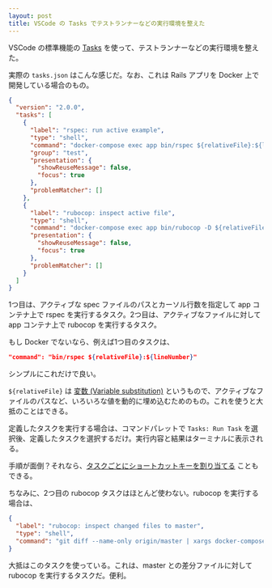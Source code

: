 ```yaml
---
layout: post
title: VSCode の Tasks でテストランナーなどの実行環境を整えた
---
```


VSCode の標準機能の [Tasks](https://code.visualstudio.com/docs/editor/tasks) を使って、テストランナーなどの実行環境を整えた。

実際の `tasks.json` はこんな感じだ。なお、これは Rails アプリを Docker 上で開発している場合のもの。

```json
{
  "version": "2.0.0",
  "tasks": [
    {
      "label": "rspec: run active example",
      "type": "shell",
      "command": "docker-compose exec app bin/rspec ${relativeFile}:${lineNumber}",
      "group": "test",
      "presentation": {
        "showReuseMessage": false,
        "focus": true
      },
      "problemMatcher": []
    },
    {
      "label": "rubocop: inspect active file",
      "type": "shell",
      "command": "docker-compose exec app bin/rubocop -D ${relativeFile}",
      "presentation": {
        "showReuseMessage": false,
        "focus": true
      },
      "problemMatcher": []
    }
  ]
}
```

1つ目は、アクティブな spec ファイルのパスとカーソル行数を指定して app コンテナ上で rspec を実行するタスク。2つ目は、アクティブなファイルに対して app コンテナ上で rubocop を実行するタスク。

もし Docker でないなら、例えば1つ目のタスクは、

```json
"command": "bin/rspec ${relativeFile}:${lineNumber}"
```

シンプルにこれだけで良い。

`${relativeFile}` は [変数 (Variable substitution)](https://code.visualstudio.com/docs/editor/tasks#_variable-substitution) というもので、アクティブなファイルのパスなど、いろいろな値を動的に埋め込むためのもの。これを使うと大抵のことはできる。

定義したタスクを実行する場合は、コマンドパレットで `Tasks: Run Task` を選択後、定義したタスクを選択するだけ。実行内容と結果はターミナルに表示される。

手順が面倒？それなら、[タスクごとにショートカットキーを割り当てる](https://code.visualstudio.com/docs/editor/tasks#_binding-keyboard-shortcuts-to-tasks) こともできる。

ちなみに、2つ目の rubocop タスクはほとんど使わない。rubocop を実行する場合は、

```json
{
  "label": "rubocop: inspect changed files to master",
  "type": "shell",
  "command": "git diff --name-only origin/master | xargs docker-compose exec -T app bin/rubocop -aD",
}
```

大抵はこのタスクを使っている。これは、master との差分ファイルに対して rubocop を実行するタスクだ。便利。
